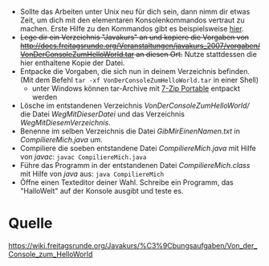 * Sollte das Arbeiten unter Unix neu für dich sein, dann nimm dir etwas Zeit, um dich mit den elementaren Konsolenkommandos vertraut zu machen. Erste Hilfe zu den Kommandos gibt es beispielsweise [hier](https://wiki.freitagsrunde.org/Javakurs2007/Kommandohilfe).
* ~~Lege dir ein Verzeichnis "Javakurs" an und kopiere die Vorgaben von http://docs.freitagsrunde.org/Veranstaltungen/javakurs_2007/vorgaben/VonDerConsoleZumHelloWorld.tar an diesen Ort.~~ Nutze stattdessen die hier enthaltene Kopie der Datei.
* Entpacke die Vorgaben, die sich nun in deinem Verzeichnis befinden. (Mit dem Befehl `tar -xf VonDerConsoleZumHelloWorld.tar` in einer Shell)
  * unter Windows können tar-Archive mit [7-Zip Portable](http://www.chip.de/downloads/c1_downloads_hs_getfile_v1_20733267.html?t=1362403931&v=3600&s=74df87a24054e9509a116fe8fe3fad8e) entpackt werden
* Lösche im entstandenen Verzeichnis *VonDerConsoleZumHelloWorld/* die Datei *WegMitDieserDatei* und das Verzeichnis *WegMitDiesemVerzeichnis*.
* Benenne im selben Verzeichnis die Datei *GibMirEinenNamen.txt* in *CompiliereMich.java* um.
* Compiliere die soeben entstandene Datei *CompiliereMich.java* mit Hilfe von *javac*: `javac CompiliereMich.java`
* Führe das Programm in der entstandenen Datei *CompiliereMich.class* mit Hilfe von *java* aus: `java CompiliereMich`
* Öffne einen Texteditor deiner Wahl. Schreibe ein Programm, das "HalloWelt" auf der Konsole ausgibt und teste es.

# Quelle

<https://wiki.freitagsrunde.org/Javakurs/%C3%9Cbungsaufgaben/Von_der_Console_zum_HelloWorld>